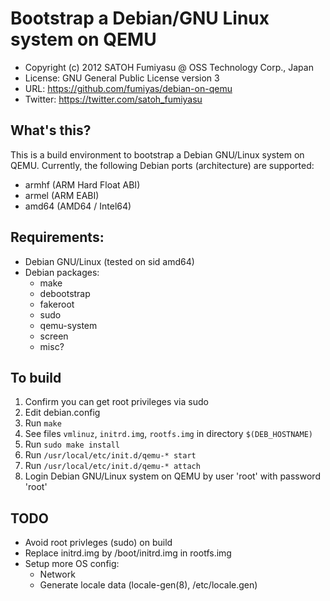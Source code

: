 Bootstrap a Debian/GNU Linux system on QEMU
======================================================================

  * Copyright (c) 2012 SATOH Fumiyasu @ OSS Technology Corp., Japan
  * License: GNU General Public License version 3
  * URL: <https://github.com/fumiyas/debian-on-qemu>
  * Twitter: <https://twitter.com/satoh_fumiyasu>

What's this?
----------------------------------------------------------------------

This is a build environment to bootstrap a Debian GNU/Linux system
on QEMU. Currently, the following Debian ports (architecture) are 
supported:

  * armhf (ARM Hard Float ABI)
  * armel (ARM EABI)
  * amd64 (AMD64 / Intel64)

Requirements:
----------------------------------------------------------------------

  * Debian GNU/Linux (tested on sid amd64)
  * Debian packages:
    * make
    * debootstrap
    * fakeroot
    * sudo
    * qemu-system
    * screen
    * misc?

To build
----------------------------------------------------------------------

  1. Confirm you can get root privileges via sudo
  2. Edit debian.config
  3. Run `make`
  4. See files `vmlinuz`, `initrd.img`, `rootfs.img` in
     directory `$(DEB_HOSTNAME)`
  5. Run `sudo make install`
  6. Run `/usr/local/etc/init.d/qemu-* start`
  7. Run `/usr/local/etc/init.d/qemu-* attach`
  8. Login Debian GNU/Linux system on QEMU by user 'root' with
     password 'root'

TODO
----------------------------------------------------------------------

  * Avoid root privleges (sudo) on build
  * Replace initrd.img by /boot/initrd.img in rootfs.img
  * Setup more OS config:
    * Network
    * Generate locale data (locale-gen(8), /etc/locale.gen)

